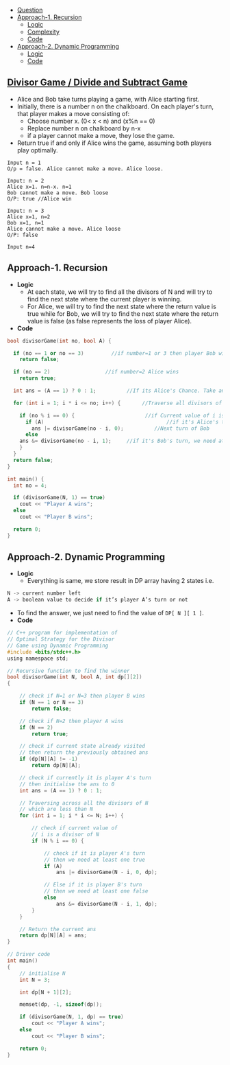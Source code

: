 - [Question](#ques)
- [Approach-1. Recursion](#apr1)
  - [Logic](#logic1)
  - [Complexity](/DS_Questions)
  - [Code](#code1)
- [Approach-2. Dynamic Programming](#apr2)
  - [Logic](#logic2)
  - [Code](#code2)

<a name=ques></a>
## [Divisor Game / Divide and Subtract Game](https://leetcode.com/problems/divisor-game/)
- Alice and Bob take turns playing a game, with Alice starting first.
- Initially, there is a number n on the chalkboard. On each player's turn, that player makes a move consisting of:
  - Choose number x. (0< x < n) and (x%n == 0)
  - Replace number n on chalkboard by n-x
  - if a player cannot make a move, they lose the game.
- Return true if and only if Alice wins the game, assuming both players play optimally.
```console
Input n = 1
O/p = false. Alice cannot make a move. Alice loose.

Input: n = 2
Alice x=1. n=n-x. n=1
Bob cannot make a move. Bob loose
O/P: true //Alice win

Input: n = 3
Alice x=1, n=2
Bob x=1, n=1
Alice cannot make a move. Alice loose
O/P: false

Input n=4
```

<a name=apr1></a>
## Approach-1. Recursion
<a name=logic1></a>
- **Logic**
  - At each state, we will try to find all the divisors of N and will try to find the next state where the current player is winning. 
  - For Alice, we will try to find the next state where the return value is true while for Bob, we will try to find the next state where the return value is false (as false represents the loss of player Alice).
<a name=code1></a>
- **Code**
```c++
bool divisorGame(int no, bool A) {

  if (no == 1 or no == 3)         //if number=1 or 3 then player Bob wins
    return false;

  if (no == 2)                  //if number=2 Alice wins
    return true;

  int ans = (A == 1) ? 0 : 1;          //If its Alice's Chance. Take ans=0

  for (int i = 1; i * i <= no; i++) {       //Traverse all divisors of number, which are less than no

    if (no % i == 0) {                       //if Current value of i is divisor of Number
      if (A)                                		//if it's Alice's turn, then we need at least one true
        ans |= divisorGame(no - i, 0);          //Next turn of Bob
      else
	ans &= divisorGame(no - i, 1);     //if it's Bob's turn, we need at least one false
    }
  }
  return false;
}

int main() {
  int no = 4;

  if (divisorGame(N, 1) == true)
    cout << "Player A wins";
  else
    cout << "Player B wins";

  return 0;
}
```

<a name=apr2></a>
## Approach-2. Dynamic Programming
<a name=logic2></a>
- **Logic**
  - Everything is same, we store result in DP array having 2 states i.e. 
```c
N -> current number left 
A -> boolean value to decide if it’s player A’s turn or not
```
  - To find the answer, we just need to find the value of `DP[ N ][ 1 ]`.
<a name=code2></a>
- **Code**
```c
// C++ program for implementation of
// Optimal Strategy for the Divisor
// Game using Dynamic Programming
#include <bits/stdc++.h>
using namespace std;

// Recursive function to find the winner
bool divisorGame(int N, bool A, int dp[][2])
{

	// check if N=1 or N=3 then player B wins
	if (N == 1 or N == 3)
		return false;

	// check if N=2 then player A wins
	if (N == 2)
		return true;

	// check if current state already visited
	// then return the previously obtained ans
	if (dp[N][A] != -1)
		return dp[N][A];

	// check if currently it is player A's turn
	// then initialise the ans to 0
	int ans = (A == 1) ? 0 : 1;

	// Traversing across all the divisors of N
	// which are less than N
	for (int i = 1; i * i <= N; i++) {

		// check if current value of
		// i is a divisor of N
		if (N % i == 0) {

			// check if it is player A's turn
			// then we need at least one true
			if (A)
				ans |= divisorGame(N - i, 0, dp);

			// Else if it is player B's turn
			// then we need at least one false
			else
				ans &= divisorGame(N - i, 1, dp);
		}
	}

	// Return the current ans
	return dp[N][A] = ans;
}

// Driver code
int main()
{
	// initialise N
	int N = 3;

	int dp[N + 1][2];

	memset(dp, -1, sizeof(dp));

	if (divisorGame(N, 1, dp) == true)
		cout << "Player A wins";
	else
		cout << "Player B wins";

	return 0;
}

```
